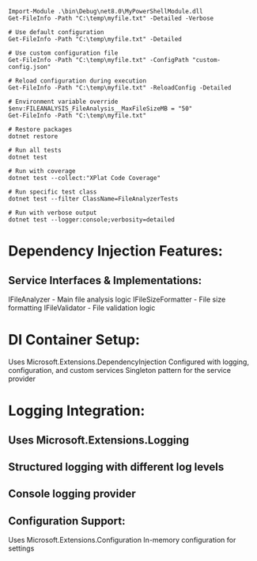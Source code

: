 ```
Import-Module .\bin\Debug\net8.0\MyPowerShellModule.dll
Get-FileInfo -Path "C:\temp\myfile.txt" -Detailed -Verbose

# Use default configuration
Get-FileInfo -Path "C:\temp\myfile.txt" -Detailed

# Use custom configuration file
Get-FileInfo -Path "C:\temp\myfile.txt" -ConfigPath "custom-config.json"

# Reload configuration during execution
Get-FileInfo -Path "C:\temp\myfile.txt" -ReloadConfig -Detailed

# Environment variable override
$env:FILEANALYSIS_FileAnalysis__MaxFileSizeMB = "50"
Get-FileInfo -Path "C:\temp\myfile.txt"
```

```
# Restore packages
dotnet restore

# Run all tests
dotnet test

# Run with coverage
dotnet test --collect:"XPlat Code Coverage"

# Run specific test class
dotnet test --filter ClassName=FileAnalyzerTests

# Run with verbose output
dotnet test --logger:console;verbosity=detailed
```

# Dependency Injection Features:

## Service Interfaces & Implementations:

IFileAnalyzer - Main file analysis logic
IFileSizeFormatter - File size formatting
IFileValidator - File validation logic


# DI Container Setup:

Uses Microsoft.Extensions.DependencyInjection
Configured with logging, configuration, and custom services
Singleton pattern for the service provider

# Logging Integration:

## Uses Microsoft.Extensions.Logging
## Structured logging with different log levels
## Console logging provider

## Configuration Support:

Uses Microsoft.Extensions.Configuration
In-memory configuration for settings